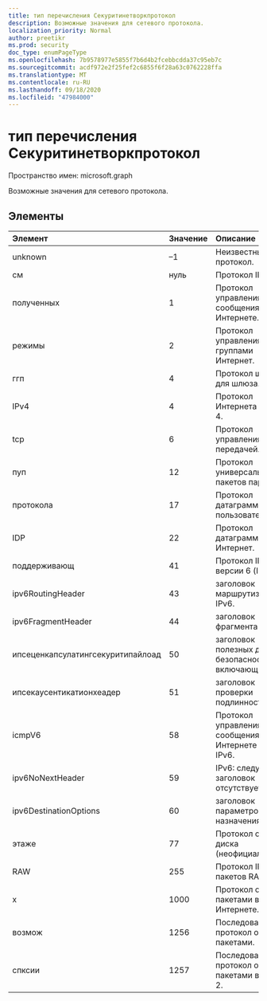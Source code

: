 ```yaml
---
title: тип перечисления Секуритинетворкпротокол
description: Возможные значения для сетевого протокола.
localization_priority: Normal
author: preetikr
ms.prod: security
doc_type: enumPageType
ms.openlocfilehash: 7b9578977e5855f7b6d4b2fcebbcdda37c95eb7c
ms.sourcegitcommit: acdf972e2f25fef2c6855f6f28a63c0762228ffa
ms.translationtype: MT
ms.contentlocale: ru-RU
ms.lasthandoff: 09/18/2020
ms.locfileid: "47984000"
---
```

# <a name="securitynetworkprotocol-enum-type"></a>тип перечисления Секуритинетворкпротокол

Пространство имен: microsoft.graph

Возможные значения для сетевого протокола.

## <a name="members"></a>Элементы

|Элемент|Значение|Описание|
|:---|:---|:---|
|unknown|–1|Неизвестный протокол.|
|см|нуль|Протокол IP.|
|полученных|1 | Протокол управления сообщениями в Интернете.|
|режимы|2 | Протокол управления группами Интернет.|
|ггп|4| Протокол шлюза для шлюза.|
|IPv4|4 | Протокол Интернета версии 4.|
|tcp|6 | Протокол управления передачей.|
|пуп|12 | Протокол универсальных пакетов парк.|
|протокола|17 | Протокол датаграммы пользователя.|
|IDP|22| Протокол датаграмм через Интернет.|
|поддерживающ|41| Протокол IP версии 6 (IPv6).|
|ipv6RoutingHeader|43| заголовок маршрутизации IPv6.|
|ipv6FragmentHeader|44| заголовок фрагмента IPv6.|
|ипсеценкапсулатингсекуритипайлоад|50| заголовок полезных данных безопасности, включающий IPv6.|
|ипсекаусентикатионхеадер|51| заголовок проверки подлинности IPv6.|
|icmpV6|58| Протокол управления сообщениями в Интернете для IPv6.|
|ipv6NoNextHeader|59| IPv6: следующий заголовок отсутствует.|
|ipv6DestinationOptions|60| заголовок параметров назначения IPv6.|
|этаже|77| Протокол сетевого диска (неофициальный).|
|RAW|255| Протокол IP-пакетов RAW.|
|x|1000| Протокол обмена пакетами в Интернете.|
|возмож|1256| Последовательный протокол обмена пакетами.|
|спксии|1257| Последовательный протокол обмена пакетами версии 2.|


